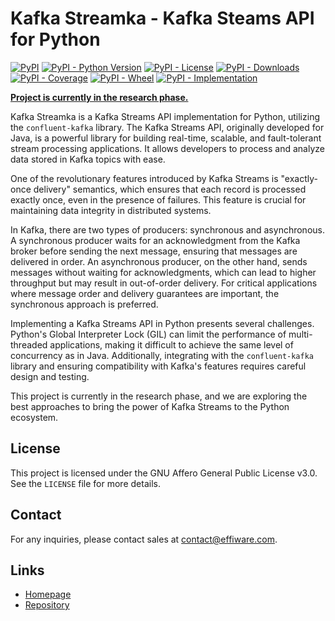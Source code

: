 # Kafka Streamka - Kafka Steams API for Python

[![PyPI](https://img.shields.io/pypi/v/kafka_streamka)](https://pypi.org/project/kafka-streamka/)
[![PyPI - Python Version](https://img.shields.io/pypi/pyversions/kafka_streamka)](https://pypi.org/project/kafka-streamka/)
[![PyPI - License](https://img.shields.io/pypi/l/kafka_streamka)](https://pypi.org/project/kafka-streamka/)
[![PyPI - Downloads](https://img.shields.io/pypi/dm/kafka_streamka)](https://pypi.org/project/kafka-streamka/)
[![PyPI - Coverage](https://img.shields.io/badge/coverage-0%25-red)](https://pypi.org/project/kafka-streamka/)
[![PyPI - Wheel](https://img.shields.io/pypi/wheel/kafka_streamka)](https://pypi.org/project/kafka-streamka/)
[![PyPI - Implementation](https://img.shields.io/pypi/implementation/kafka_streamka)](https://pypi.org/project/kafka-streamka/)

**<u>Project is currently in the research phase.</u>**

Kafka Streamka is a Kafka Streams API implementation for Python, utilizing the `confluent-kafka` library. The Kafka Streams API,
originally developed for Java, is a powerful library for building real-time, scalable, and fault-tolerant stream processing
applications. It allows developers to process and analyze data stored in Kafka topics with ease.

One of the revolutionary features introduced by Kafka Streams is "exactly-once delivery" semantics, which ensures that each
record is processed exactly once, even in the presence of failures. This feature is crucial for maintaining data integrity
in distributed systems.

In Kafka, there are two types of producers: synchronous and asynchronous. A synchronous producer waits for an acknowledgment
from the Kafka broker before sending the next message, ensuring that messages are delivered in order. An asynchronous producer,
on the other hand, sends messages without waiting for acknowledgments, which can lead to higher throughput but may result
in out-of-order delivery. For critical applications where message order and delivery guarantees are important, the synchronous
approach is preferred.

Implementing a Kafka Streams API in Python presents several challenges. Python's Global Interpreter Lock (GIL) can limit
the performance of multi-threaded applications, making it difficult to achieve the same level of concurrency as in Java.
Additionally, integrating with the `confluent-kafka` library and ensuring compatibility with Kafka's features requires
careful design and testing.

This project is currently in the research phase, and we are exploring the best approaches to bring the power of Kafka Streams
to the Python ecosystem.

## License

This project is licensed under the GNU Affero General Public License v3.0. See the `LICENSE` file for more details.

## Contact

For any inquiries, please contact sales at [contact@effiware.com](mailto:contact@effiware.com).

## Links

- [Homepage](https://github.com/Effiware/kafka-streamka/wiki)
- [Repository](https://github.com/Effiware/kafka-streamka)
